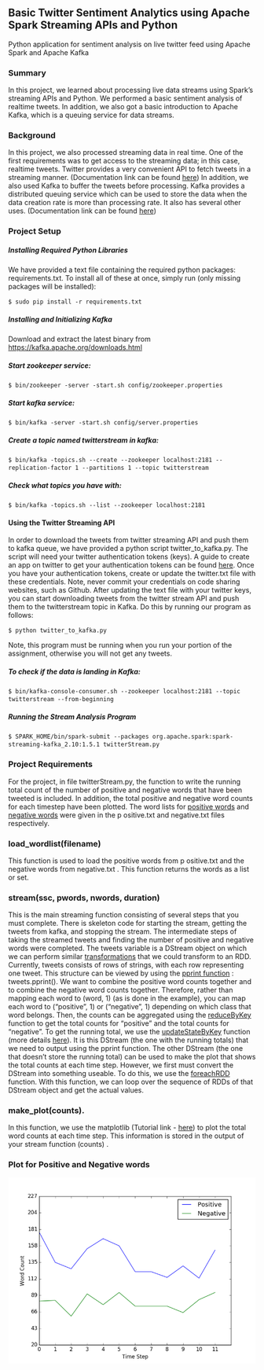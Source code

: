 ## Basic Twitter Sentiment Analytics using Apache Spark Streaming APIs and Python
Python application for sentiment analysis on live twitter feed using Apache Spark and Apache Kafka


### Summary
In this project, we learned about processing live data streams using Spark’s streaming APIs and Python. We performed a basic sentiment analysis of realtime tweets. In addition, we also got a basic introduction to Apache Kafka, which is a queuing service for data streams.
 
### Background
In this project, we also processed streaming data in real time. One of the first requirements was to get access to the streaming data; in this case, realtime tweets. Twitter provides a very convenient API to fetch tweets in a streaming manner. (Documentation link can be found [here](https://dev.twitter.com/streaming/overview))
In addition, we also used Kafka to buffer the tweets before processing. Kafka provides a distributed queuing service which can be used to store the data when the data creation rate is more than processing rate. It also has several other uses. (Documentation link can be found [here](https://kafka.apache.org/documentation.html#gettingStarted))

### Project Setup

##### Installing Required Python Libraries
We have provided a text file containing the required python packages: requirements.txt.
To install all of these at once, simply run (only missing packages will be installed):
```
$ sudo pip install -r requirements.txt
```


##### Installing and Initializing Kafka
Download and extract the latest binary from https://kafka.apache.org/downloads.html

##### Start zookeeper service:
```
$ bin/zookeeper -server -start.sh config/zookeeper.properties
```

##### Start kafka service:
```
$ bin/kafka -server -start.sh config/server.properties
```

##### Create a topic named twitterstream in kafka:
```
$ bin/kafka -topics.sh --create --zookeeper localhost:2181 --replication-factor 1 --partitions 1 --topic twitterstream
```

##### Check what topics you have with:
```
$ bin/kafka -topics.sh --list --zookeeper localhost:2181
```

#### Using the Twitter Streaming API
In order to download the tweets from twitter streaming API and push them to kafka queue, we have provided a python script twitter_to_kafka.py. The script will need your twitter authentication tokens (keys). A guide to create an app on twitter to get your authentication tokens can be found [here](https://themepacific.com/how-to-generate-api-key-consumer-token-access-key-for-twitter-oauth/994/).
Once you have your authentication tokens, create or update the twitter.txt file with these credentials. Note, never commit your credentials on code sharing websites, such as Github. After updating the text file with your twitter keys, you can start downloading tweets from the twitter stream API and push them to the twitterstream topic in Kafka. Do this by running our program as follows:
```
$ python twitter_to_kafka.py
```
Note, this program must be running when you run your portion of the assignment, otherwise you will not get any tweets.

##### To check if the data is landing in Kafka:
```
$ bin/kafka-console-consumer.sh --zookeeper localhost:2181 --topic twitterstream --from-beginning
```

##### Running the Stream Analysis Program
```
$ SPARK_HOME/bin/spark-submit --packages org.apache.spark:spark-streaming-kafka_2.10:1.5.1 twitterStream.py
```


### Project Requirements
For the project, in file twitterStream.py, the function to write the running total count of the number of positive and negative words that have been tweeted is included. In addition, the total positive and negative word counts for each timestep have been plotted. 
The word lists for [positive words](http://www.unc.edu/~ncaren/haphazard/positive.txt) and [negative words](http://www.unc.edu/~ncaren/haphazard/negative.txt) were given in the p ositive.txt and negative.txt files respectively.
 
### load_wordlist(filename)
This function is used to load the positive words from p ositive.txt and the negative words from negative.txt . This function returns the words as a list or set.
 
### stream(ssc, pwords, nwords, duration)
This is the main streaming function consisting of several steps that you must complete. There is skeleton code for starting the stream, getting the tweets from kafka, and stopping the stream. The intermediate steps of taking the streamed tweets and finding the number of positive and negative words were completed. 
The tweets variable is a DStream object on which we can perform similar [transformations](http://spark.apache.org/docs/latest/streaming-programming-guide.html#transformations-on-dstreams) that we could transform to an RDD. Currently, tweets consists of rows of strings, with each row representing one tweet. This structure can be viewed by using the [pprint function](http://spark.apache.org/docs/latest/streaming-programming-guide.html#output-operations-on-dstreams) : tweets.pprint(). 
We want to combine the positive word counts together and to combine the negative word counts together. Therefore, rather than mapping each word to (word, 1) (as is done in the example), you can map each word to (“positive”, 1) or (“negative”, 1) depending on which class that word belongs. Then, the counts can be aggregated using the [reduceByKey](http://spark.apache.org/docs/latest/streaming-programming-guide.html#transformations-on-dstreams) function to get the total counts for “positive” and the total counts for “negative”. 
To get the running total, we use the [updateStateByKey](http://spark.apache.org/docs/latest/streaming-programming-guide.html#transformations-on-dstreams) function (more details [here](http://spark.apache.org/docs/latest/streaming-programming-guide.html#updatestatebykey-operation)). It is this DStream (the one with the running totals) that we need to output using the pprint function. The other DStream (the one that doesn’t store the running total) can be used to make the plot that shows the total counts at each time step. However, we first must convert the DStream into something useable. To do this, we use the [foreachRDD](http://spark.apache.org/docs/latest/streaming-programming-guide.html#output-operations-on-dstreams) function. With this function, we can loop over the sequence of RDDs of that DStream object and get the actual values. 

### make_plot(counts).
In this function, we use the matplotlib (Tutorial link - [here](http://matplotlib.org/users/pyplot_tutorial.html)) to plot the total word counts at each time step. This information is stored in the output of your stream function (counts) . 


### Plot for Positive and Negative words
![Alt text](plot.png 'Plot')

